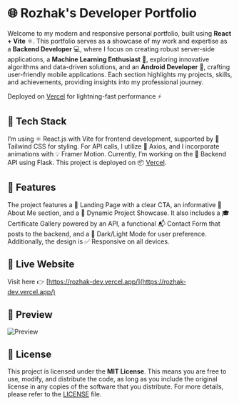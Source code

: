 # 🌐 Rozhak's Developer Portfolio
Welcome to my modern and responsive personal portfolio, built using **React + Vite** ⚛️. This portfolio serves as a showcase of my work and expertise as a **Backend Developer** 💻, where I focus on creating robust server-side applications, a **Machine Learning Enthusiast** 🤖, exploring innovative algorithms and data-driven solutions, and an **Android Developer** 📱, crafting user-friendly mobile applications. Each section highlights my projects, skills, and achievements, providing insights into my professional journey. 

Deployed on [Vercel](https://vercel.com/) for lightning-fast performance ⚡

## 🚀 Tech Stack
I’m using ⚛️ React.js with Vite for frontend development, supported by 🎨 Tailwind CSS for styling. For API calls, I utilize 🔗 Axios, and I incorporate animations with 💡 Framer Motion. Currently, I’m working on the 🧠 Backend API using Flask. This project is deployed on 📦 [Vercel](https://vercel.com).

## 📁 Features
The project features a 🌟 Landing Page with a clear CTA, an informative 👤 About Me section, and a 📂 Dynamic Project Showcase. It also includes a 🎓 Certificate Gallery powered by an API, a functional 📬 Contact Form that posts to the backend, and a 🌙 Dark/Light Mode for user preference. Additionally, the design is ✅ Responsive on all devices.

## 🔗 Live Website
Visit here 👉 [https://rozhak-dev.vercel.app/](https://rozhak-dev.vercel.app/)

## 📸 Preview
![Preview](https://github.com/user-attachments/assets/51828f1f-c9be-43b7-bc34-bda0ada3f878)

## 📄 License
This project is licensed under the **MIT License**. This means you are free to use, modify, and distribute the code, as long as you include the original license in any copies of the software that you distribute. For more details, please refer to the [LICENSE](LICENSE) file.
